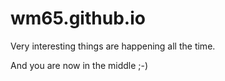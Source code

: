 wm65.github.io
=============

Very interesting things are happening all the time.

And you are now in the middle ;-)


